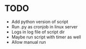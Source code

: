 # TODO
- Add python version of script
- Run .py as cronjob in linux server
- Logs in log file of script dir
- Maybe run script with timer as well
- Allow manual run


